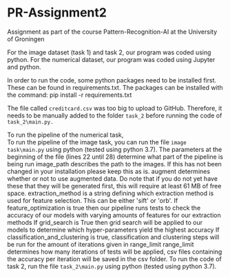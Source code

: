 # PR-Assignment2

Assignment as part of the course Pattern-Recognition-AI at the University of Groningen

For the image dataset (task 1) and task 2, our program was coded using python. For the numerical dataset, our program was coded using Jupyter and python.

In order to run the code, some python packages need to be installed first. These can be found in requirements.txt.
The packages can be installed with the command: pip install -r requirements.txt

The file called `creditcard.csv` was too big to upload to GitHub. Therefore, it needs to be manually added to the folder `task_2` before running the code of `task_2\main.py.`

To run the pipeline of the numerical task, \
To run the pipeline of the image task, you can run the file `image task\main.py` using python (tested using python 3.7).
The parameters at the beginning of the file (lines 22 until 28) determine what part of the pipeline is being run
image_path describes the path to the images. If this has not been changed in your installation please keep this as is.
augment determines whether or not to use augmented data. Do note that if you do not yet have these that they will be generated first, this will require at least 61 MB of free space.
extraction_method is a string defining which extraction method is used for feature selection. This can be either 'sift' or 'orb'.
If feature_optimization is true then our pipeline runs tests to check the accuracy of our models with varying amounts of features for our extraction methods
If grid_search is True then grid search will be applied to our models to determine which hyper-parameters yield the highest accuracy
If classification_and_clustering is true, classification and clustering steps will be run for the amount of iterations given in range_limit
range_limit determines how many iterations of tests will be applied, csv files containing the accuracy per iteration will be saved in the csv folder.
To run the code of task 2, run the file `task_2\main.py` using python (tested using python 3.7).